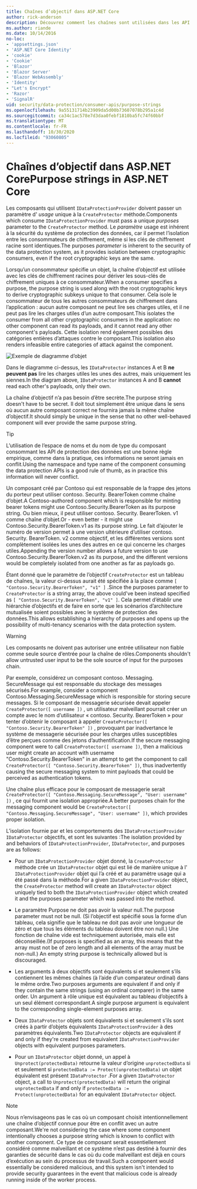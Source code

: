```yaml
---
title: Chaînes d’objectif dans ASP.NET Core
author: rick-anderson
description: Découvrez comment les chaînes sont utilisées dans les API de protection des données ASP.NET Core.
ms.author: riande
ms.date: 10/14/2016
no-loc:
- 'appsettings.json'
- 'ASP.NET Core Identity'
- 'cookie'
- 'Cookie'
- 'Blazor'
- 'Blazor Server'
- 'Blazor WebAssembly'
- 'Identity'
- "Let's Encrypt"
- 'Razor'
- 'SignalR'
uid: security/data-protection/consumer-apis/purpose-strings
ms.openlocfilehash: 9a55131714b23909da5d00b73607078b295a1c4d
ms.sourcegitcommit: ca34c1ac578e7d3daa0febf1810ba5fc74f60bbf
ms.translationtype: MT
ms.contentlocale: fr-FR
ms.lasthandoff: 10/30/2020
ms.locfileid: "93060805"
---
```

# <a name="purpose-strings-in-aspnet-core"></a><span data-ttu-id="dd30d-103">Chaînes d’objectif dans ASP.NET Core</span><span class="sxs-lookup"><span data-stu-id="dd30d-103">Purpose strings in ASP.NET Core</span></span>

<a name="data-protection-consumer-apis-purposes"></a>

<span data-ttu-id="dd30d-104">Les composants qui utilisent `IDataProtectionProvider` doivent passer un paramètre d' *usage* unique à la `CreateProtector` méthode.</span><span class="sxs-lookup"><span data-stu-id="dd30d-104">Components which consume `IDataProtectionProvider` must pass a unique *purposes* parameter to the `CreateProtector` method.</span></span> <span data-ttu-id="dd30d-105">Le *paramètre* usage est inhérent à la sécurité du système de protection des données, car il permet l’isolation entre les consommateurs de chiffrement, même si les clés de chiffrement racine sont identiques.</span><span class="sxs-lookup"><span data-stu-id="dd30d-105">The purposes *parameter* is inherent to the security of the data protection system, as it provides isolation between cryptographic consumers, even if the root cryptographic keys are the same.</span></span>

<span data-ttu-id="dd30d-106">Lorsqu’un consommateur spécifie un objet, la chaîne d’objectif est utilisée avec les clés de chiffrement racines pour dériver les sous-clés de chiffrement uniques à ce consommateur.</span><span class="sxs-lookup"><span data-stu-id="dd30d-106">When a consumer specifies a purpose, the purpose string is used along with the root cryptographic keys to derive cryptographic subkeys unique to that consumer.</span></span> <span data-ttu-id="dd30d-107">Cela isole le consommateur de tous les autres consommateurs de chiffrement dans l’application : aucun autre composant ne peut lire ses charges utiles, et il ne peut pas lire les charges utiles d’un autre composant.</span><span class="sxs-lookup"><span data-stu-id="dd30d-107">This isolates the consumer from all other cryptographic consumers in the application: no other component can read its payloads, and it cannot read any other component's payloads.</span></span> <span data-ttu-id="dd30d-108">Cette isolation rend également possibles des catégories entières d’attaques contre le composant.</span><span class="sxs-lookup"><span data-stu-id="dd30d-108">This isolation also renders infeasible entire categories of attack against the component.</span></span>

![Exemple de diagramme d’objet](purpose-strings/_static/purposes.png)

<span data-ttu-id="dd30d-110">Dans le diagramme ci-dessus, les `IDataProtector` instances A et B **ne peuvent pas** lire les charges utiles les unes des autres, mais uniquement les siennes.</span><span class="sxs-lookup"><span data-stu-id="dd30d-110">In the diagram above, `IDataProtector` instances A and B **cannot** read each other's payloads, only their own.</span></span>

<span data-ttu-id="dd30d-111">La chaîne d’objectif n’a pas besoin d’être secrète.</span><span class="sxs-lookup"><span data-stu-id="dd30d-111">The purpose string doesn't have to be secret.</span></span> <span data-ttu-id="dd30d-112">Il doit tout simplement être unique dans le sens où aucun autre composant correct ne fournira jamais la même chaîne d’objectif.</span><span class="sxs-lookup"><span data-stu-id="dd30d-112">It should simply be unique in the sense that no other well-behaved component will ever provide the same purpose string.</span></span>

>[!TIP]
> <span data-ttu-id="dd30d-113">L’utilisation de l’espace de noms et du nom de type du composant consommant les API de protection des données est une bonne règle empirique, comme dans la pratique, ces informations ne seront jamais en conflit.</span><span class="sxs-lookup"><span data-stu-id="dd30d-113">Using the namespace and type name of the component consuming the data protection APIs is a good rule of thumb, as in practice this information will never conflict.</span></span>
>
><span data-ttu-id="dd30d-114">Un composant créé par Contoso qui est responsable de la frappe des jetons du porteur peut utiliser contoso. Security. BearerToken comme chaîne d’objet.</span><span class="sxs-lookup"><span data-stu-id="dd30d-114">A Contoso-authored component which is responsible for minting bearer tokens might use Contoso.Security.BearerToken as its purpose string.</span></span> <span data-ttu-id="dd30d-115">Ou bien mieux, il peut utiliser contoso. Security. BearerToken. v1 comme chaîne d’objet.</span><span class="sxs-lookup"><span data-stu-id="dd30d-115">Or - even better - it might use Contoso.Security.BearerToken.v1 as its purpose string.</span></span> <span data-ttu-id="dd30d-116">Le fait d’ajouter le numéro de version permet à une version ultérieure d’utiliser contoso. Security. BearerToken. v2 comme objectif, et les différentes versions sont complètement isolées les unes des autres en ce qui concerne les charges utiles.</span><span class="sxs-lookup"><span data-stu-id="dd30d-116">Appending the version number allows a future version to use Contoso.Security.BearerToken.v2 as its purpose, and the different versions would be completely isolated from one another as far as payloads go.</span></span>

<span data-ttu-id="dd30d-117">Étant donné que le paramètre de l’objectif `CreateProtector` est un tableau de chaînes, la valeur ci-dessus aurait été spécifiée à la place comme `[ "Contoso.Security.BearerToken", "v1" ]` .</span><span class="sxs-lookup"><span data-stu-id="dd30d-117">Since the purposes parameter to `CreateProtector` is a string array, the above could've been instead specified as `[ "Contoso.Security.BearerToken", "v1" ]`.</span></span> <span data-ttu-id="dd30d-118">Cela permet d’établir une hiérarchie d’objectifs et de faire en sorte que les scénarios d’architecture mutualisée soient possibles avec le système de protection des données.</span><span class="sxs-lookup"><span data-stu-id="dd30d-118">This allows establishing a hierarchy of purposes and opens up the possibility of multi-tenancy scenarios with the data protection system.</span></span>

<a name="data-protection-contoso-purpose"></a>

>[!WARNING]
> <span data-ttu-id="dd30d-119">Les composants ne doivent pas autoriser une entrée utilisateur non fiable comme seule source d’entrée pour la chaîne de rôles.</span><span class="sxs-lookup"><span data-stu-id="dd30d-119">Components shouldn't allow untrusted user input to be the sole source of input for the purposes chain.</span></span>
>
><span data-ttu-id="dd30d-120">Par exemple, considérez un composant contoso. Messaging. SecureMessage qui est responsable du stockage des messages sécurisés.</span><span class="sxs-lookup"><span data-stu-id="dd30d-120">For example, consider a component Contoso.Messaging.SecureMessage which is responsible for storing secure messages.</span></span> <span data-ttu-id="dd30d-121">Si le composant de messagerie sécurisée devait appeler `CreateProtector([ username ])` , un utilisateur malveillant pourrait créer un compte avec le nom d’utilisateur « contoso. Security. BearerToken » pour tenter d’obtenir le composant à appeler `CreateProtector([ "Contoso.Security.BearerToken" ])` , provoquant par inadvertance le système de messagerie sécurisée pour les charges utiles susceptibles d’être perçues comme des jetons d’authentification.</span><span class="sxs-lookup"><span data-stu-id="dd30d-121">If the secure messaging component were to call `CreateProtector([ username ])`, then a malicious user might create an account with username "Contoso.Security.BearerToken" in an attempt to get the component to call `CreateProtector([ "Contoso.Security.BearerToken" ])`, thus inadvertently causing the secure messaging system to mint payloads that could be perceived as authentication tokens.</span></span>
>
><span data-ttu-id="dd30d-122">Une chaîne plus efficace pour le composant de messagerie serait `CreateProtector([ "Contoso.Messaging.SecureMessage", "User: username" ])` , ce qui fournit une isolation appropriée.</span><span class="sxs-lookup"><span data-stu-id="dd30d-122">A better purposes chain for the messaging component would be `CreateProtector([ "Contoso.Messaging.SecureMessage", "User: username" ])`, which provides proper isolation.</span></span>

<span data-ttu-id="dd30d-123">L’isolation fournie par et les comportements des `IDataProtectionProvider` `IDataProtector` objectifs, et sont les suivantes :</span><span class="sxs-lookup"><span data-stu-id="dd30d-123">The isolation provided by and behaviors of `IDataProtectionProvider`, `IDataProtector`, and purposes are as follows:</span></span>

* <span data-ttu-id="dd30d-124">Pour un `IDataProtectionProvider` objet donné, la `CreateProtector` méthode crée un `IDataProtector` objet qui est lié de manière unique à l' `IDataProtectionProvider` objet qui l’a créé et au paramètre usage qui a été passé dans la méthode.</span><span class="sxs-lookup"><span data-stu-id="dd30d-124">For a given `IDataProtectionProvider` object, the `CreateProtector` method will create an `IDataProtector` object uniquely tied to both the `IDataProtectionProvider` object which created it and the purposes parameter which was passed into the method.</span></span>

* <span data-ttu-id="dd30d-125">Le paramètre Purpose ne doit pas avoir la valeur null.</span><span class="sxs-lookup"><span data-stu-id="dd30d-125">The purpose parameter must not be null.</span></span> <span data-ttu-id="dd30d-126">(Si l’objectif est spécifié sous la forme d’un tableau, cela signifie que le tableau ne doit pas avoir une longueur de zéro et que tous les éléments du tableau doivent être non null.) Une fonction de chaîne vide est techniquement autorisée, mais elle est déconseillée.</span><span class="sxs-lookup"><span data-stu-id="dd30d-126">(If purposes is specified as an array, this means that the array must not be of zero length and all elements of the array must be non-null.) An empty string purpose is technically allowed but is discouraged.</span></span>

* <span data-ttu-id="dd30d-127">Les arguments à deux objectifs sont équivalents si et seulement s’ils contiennent les mêmes chaînes (à l’aide d’un comparateur ordinal) dans le même ordre.</span><span class="sxs-lookup"><span data-stu-id="dd30d-127">Two purposes arguments are equivalent if and only if they contain the same strings (using an ordinal comparer) in the same order.</span></span> <span data-ttu-id="dd30d-128">Un argument à rôle unique est équivalent au tableau d’objectifs à un seul élément correspondant.</span><span class="sxs-lookup"><span data-stu-id="dd30d-128">A single purpose argument is equivalent to the corresponding single-element purposes array.</span></span>

* <span data-ttu-id="dd30d-129">Deux `IDataProtector` objets sont équivalents si et seulement s’ils sont créés à partir d’objets équivalents `IDataProtectionProvider` à des paramètres équivalents.</span><span class="sxs-lookup"><span data-stu-id="dd30d-129">Two `IDataProtector` objects are equivalent if and only if they're created from equivalent `IDataProtectionProvider` objects with equivalent purposes parameters.</span></span>

* <span data-ttu-id="dd30d-130">Pour un `IDataProtector` objet donné, un appel à `Unprotect(protectedData)` retourne la valeur d’origine `unprotectedData` si et seulement si `protectedData := Protect(unprotectedData)` un objet équivalent est présent `IDataProtector` .</span><span class="sxs-lookup"><span data-stu-id="dd30d-130">For a given `IDataProtector` object, a call to `Unprotect(protectedData)` will return the original `unprotectedData` if and only if `protectedData := Protect(unprotectedData)` for an equivalent `IDataProtector` object.</span></span>

> [!NOTE]
> <span data-ttu-id="dd30d-131">Nous n’envisageons pas le cas où un composant choisit intentionnellement une chaîne d’objectif connue pour être en conflit avec un autre composant.</span><span class="sxs-lookup"><span data-stu-id="dd30d-131">We're not considering the case where some component intentionally chooses a purpose string which is known to conflict with another component.</span></span> <span data-ttu-id="dd30d-132">Ce type de composant serait essentiellement considéré comme malveillant et ce système n’est pas destiné à fournir des garanties de sécurité dans le cas où du code malveillant est déjà en cours d’exécution au sein du processus de travail.</span><span class="sxs-lookup"><span data-stu-id="dd30d-132">Such a component would essentially be considered malicious, and this system isn't intended to provide security guarantees in the event that malicious code is already running inside of the worker process.</span></span>
